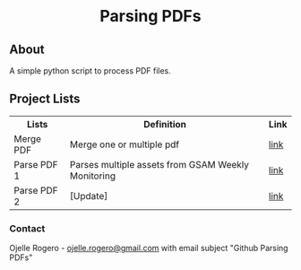 <!-- PROJECT LOGO -->
<br />
<div align="center">
<h1 align="center">Parsing PDFs</h1>
</div>

<h2>About</h2>
<p>A simple python script to process PDF files.</p>


<h2>Project Lists</h2>

<table>
<tr>
   <th>Lists</th>
   <th>Definition</th>
   <th>Link</th>
</tr>
<tr>
   <td>Merge PDF</td>
   <td>Merge one or multiple pdf</td>
   <td><a class="externalLink" href="https://github.com/ojudz08/Automation/tree/main/parsing_documents/mergePDFs">link</a></td>
</tr>
<tr>
   <td>Parse PDF 1</td>
   <td>Parses multiple assets from GSAM Weekly Monitoring</td>
   <td><a class="externalLink" href="https://github.com/ojudz08/Automation/tree/main/parsing_documents/parsePDFs01">link</a></td>
</tr>
<tr>
   <td>Parse PDF 2</td>
   <td>[Update]</td>
   <td><a class="externalLink" href="https://github.com/ojudz08/Automation/tree/main/parsing_documents/parsePDFs02">link</a></td>
</tr>
</table>



<!-- CONTACT -->
### Contact

Ojelle Rogero - ojelle.rogero@gmail.com with email subject "Github Parsing PDFs"

